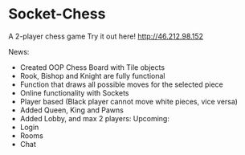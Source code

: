 # Socket-Chess
A 2-player chess game
Try it out here! http://46.212.98.152

News:
- Created OOP Chess Board with Tile objects
- Rook, Bishop and Knight are fully functional
- Function that draws all possible moves for the selected piece
- Online functionality with Sockets
- Player based (Black player cannot move white pieces, vice versa)
- Added Queen, King and Pawns
- Added Lobby, and max 2 players:
Upcoming:
- Login
- Rooms
- Chat
